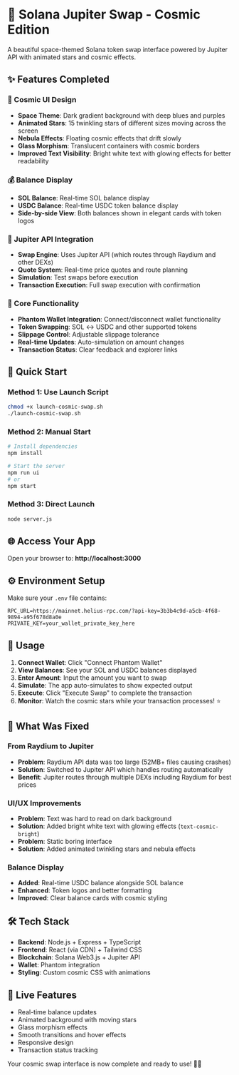 # 🌌 Solana Jupiter Swap - Cosmic Edition

A beautiful space-themed Solana token swap interface powered by Jupiter API with animated stars and cosmic effects.

## ✨ Features Completed

### 🎨 Cosmic UI Design
- **Space Theme**: Dark gradient background with deep blues and purples
- **Animated Stars**: 15 twinkling stars of different sizes moving across the screen
- **Nebula Effects**: Floating cosmic effects that drift slowly
- **Glass Morphism**: Translucent containers with cosmic borders
- **Improved Text Visibility**: Bright white text with glowing effects for better readability

### 💰 Balance Display
- **SOL Balance**: Real-time SOL balance display
- **USDC Balance**: Real-time USDC token balance display  
- **Side-by-side View**: Both balances shown in elegant cards with token logos

### 🔄 Jupiter API Integration
- **Swap Engine**: Uses Jupiter API (which routes through Raydium and other DEXs)
- **Quote System**: Real-time price quotes and route planning
- **Simulation**: Test swaps before execution
- **Transaction Execution**: Full swap execution with confirmation

### 🎯 Core Functionality
- **Phantom Wallet Integration**: Connect/disconnect wallet functionality
- **Token Swapping**: SOL ↔ USDC and other supported tokens
- **Slippage Control**: Adjustable slippage tolerance
- **Real-time Updates**: Auto-simulation on amount changes
- **Transaction Status**: Clear feedback and explorer links

## 🚀 Quick Start

### Method 1: Use Launch Script
```bash
chmod +x launch-cosmic-swap.sh
./launch-cosmic-swap.sh
```

### Method 2: Manual Start
```bash
# Install dependencies
npm install

# Start the server
npm run ui
# or
npm start
```

### Method 3: Direct Launch
```bash
node server.js
```

## 🌐 Access Your App
Open your browser to: **http://localhost:3000**

## ⚙️ Environment Setup
Make sure your `.env` file contains:
```env
RPC_URL=https://mainnet.helius-rpc.com/?api-key=3b3b4c9d-a5cb-4f68-9894-a95f678d8a0e
PRIVATE_KEY=your_wallet_private_key_here
```

## 📱 Usage

1. **Connect Wallet**: Click "Connect Phantom Wallet"
2. **View Balances**: See your SOL and USDC balances displayed
3. **Enter Amount**: Input the amount you want to swap
4. **Simulate**: The app auto-simulates to show expected output
5. **Execute**: Click "Execute Swap" to complete the transaction
6. **Monitor**: Watch the cosmic stars while your transaction processes! ⭐

## 🎯 What Was Fixed

### From Raydium to Jupiter
- **Problem**: Raydium API data was too large (52MB+ files causing crashes)
- **Solution**: Switched to Jupiter API which handles routing automatically
- **Benefit**: Jupiter routes through multiple DEXs including Raydium for best prices

### UI/UX Improvements  
- **Problem**: Text was hard to read on dark background
- **Solution**: Added bright white text with glowing effects (`text-cosmic-bright`)
- **Problem**: Static boring interface
- **Solution**: Added animated twinkling stars and nebula effects

### Balance Display
- **Added**: Real-time USDC balance alongside SOL balance
- **Enhanced**: Token logos and better formatting
- **Improved**: Clear balance cards with cosmic styling

## 🛠️ Tech Stack
- **Backend**: Node.js + Express + TypeScript
- **Frontend**: React (via CDN) + Tailwind CSS
- **Blockchain**: Solana Web3.js + Jupiter API
- **Wallet**: Phantom integration
- **Styling**: Custom cosmic CSS with animations

## 🌟 Live Features
- Real-time balance updates
- Animated background with moving stars
- Glass morphism effects
- Smooth transitions and hover effects
- Responsive design
- Transaction status tracking

Your cosmic swap interface is now complete and ready to use! 🚀✨
